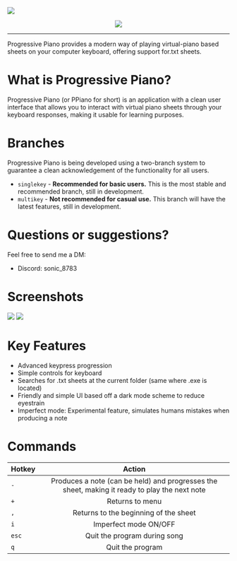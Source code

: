 ![](https://files.catbox.moe/zu9uhw.png)
<p align="center">

<img src="https://img.shields.io/badge/Discord-%235865F2.svg?style=for-the-badge&logo=discord&logoColor=white"/>

</p>

***
Progressive Piano provides a modern way of playing virtual-piano based sheets on your computer keyboard, offering support for.txt sheets.

# What is Progressive Piano?
Progressive Piano (or PPiano for short) is an application with a clean user interface that allows you to interact with virtual piano sheets through your keyboard responses, making it usable for learning purposes.

# Branches
Progressive Piano is being developed using a two-branch system to guarantee a clean acknowledgement of the functionality for all users.

- `singlekey` - **Recommended for basic users.** This is the most stable and recommended branch, still in development.
- `multikey` - **Not recommended for casual use.** This branch will have the latest features, still in development.

# Questions or suggestions?
Feel free to send me a DM:

- Discord: sonic_8783

# Screenshots
![](https://files.catbox.moe/urfl1v.png)
![](https://files.catbox.moe/52ku0o.png)

# Key Features
- Advanced keypress progression
- Simple controls for keyboard
- Searches for .txt sheets at the current folder (same where .exe is located)
- Friendly and simple UI based off a dark mode scheme to reduce eyestrain
- Imperfect mode: Experimental feature, simulates humans mistakes when producing a note

# Commands

|  Hotkey  | Action |
| :--------| :----------: |
| `-` | Produces a note (can be held) and progresses the sheet, making it ready to play the next note|
| `+` | Returns to menu|
| `,` | Returns to the beginning of the sheet                  |
| `i` | Imperfect mode ON/OFF                  |
| `esc` | Quit the program during song                  |
| `q` | Quit the program                  |
